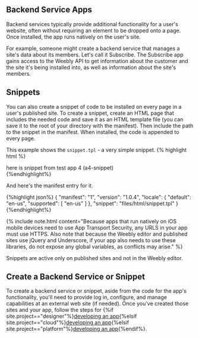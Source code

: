 ## Backend Service Apps

Backend services typically provide additional functionality for a user's website, often without requiring an element to be dropped onto a page. Once installed, the app runs natively on the user's site.

​For example, someone might create a backend service that  manages a site's data about its members. Let's call it Subscribe. The Subscribe app gains access to the Weebly API to get information about the customer and the site it's being installed into, as well as information about the site's members.

## Snippets

​You can also create a snippet of code to be installed on every page in a user's published site. To create a snippet, create an HTML page that includes the needed code and save it as an HTML template file (you can save it to the root of your directory with the manifest). Then include the path to the snippet in the manifest. When installed, the code is appended to every page.

This example shows the `snippet.tpl` - a very simple snippet.
{% highlight html %}
<script>
    console.log("a4 snippet found");
</script>
<div>here is snippet from test app 4 (a4-snippet)</div>
{%endhighlight%}

And here's the manifest entry  for it.

{%highlight json%}
{
    "manifest": "1",
    "version": "1.0.4",
    "locale": {
        "default": "en-us",
        "supported": [
            "en-us"
        ]
    },
    "snippet": "files/html/snippet.tpl"
}
{%endhighlight%}

{% include note.html content="Because apps that run natively on iOS mobile devices need to use App Transport Security, any URLS in your app must use HTTPS. Also note that because the Weebly editor and published sites use jQuery and Underscore, if your app also needs to use these libraries, do not expose any global variables, as conflicts may arise." %}

Snippets are active only on published sites and not in the Weebly editor.

## Create a Backend Service or Snippet
​To create a backend service or snippet, aside from the code for the app's functionality, you'll need to provide log in, configure, and manage capabilities at an external web site (if needed). Once you've created those sites and your app, follow the steps for {%if site.project=="designer"%}[developing an app](ds_apps_dev.html){%elsif site.project=="cloud"%}[developing an app](cl_apps_dev.html){%elsif site.project=="platform"%}[developing an app](pf_apps_dev.html){%endif%}.

